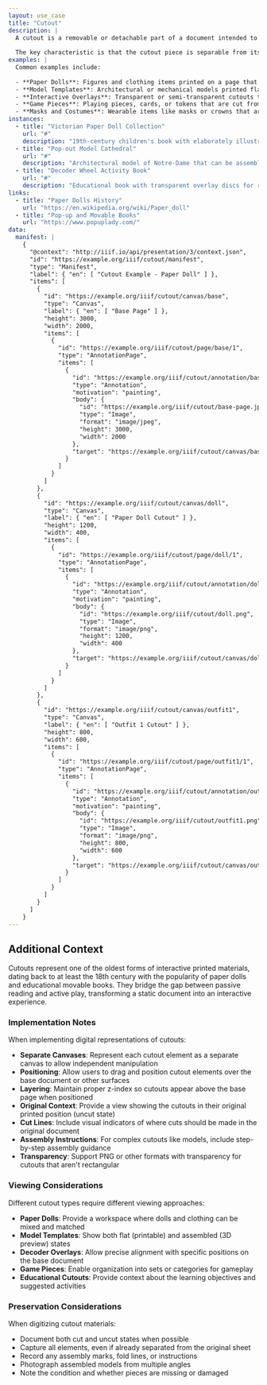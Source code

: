 ```yaml
---
layout: use_case
title: "Cutout"
description: |
  A cutout is a removable or detachable part of a document intended to be used atop the main document or as a separate piece. These elements are typically printed on the same page as the main content but designed to be cut out and used independently, often for educational, entertainment, or interactive purposes.
  
  The key characteristic is that the cutout piece is separable from its original context and can be positioned over different parts of the document or used entirely independently, creating new combinations or interactions.
examples: |
  Common examples include:
  
  - **Paper Dolls**: Figures and clothing items printed on a page that can be cut out and dressed by overlaying garments on the doll
  - **Model Templates**: Architectural or mechanical models printed flat that can be cut out and assembled into three-dimensional structures
  - **Interactive Overlays**: Transparent or semi-transparent cutouts that reveal answers, decode messages, or highlight specific information when placed over the base document
  - **Game Pieces**: Playing pieces, cards, or tokens that are cut from a printed sheet to be used in board games or educational activities
  - **Masks and Costumes**: Wearable items like masks or crowns that are printed as part of a book but intended to be removed and worn
instances:
  - title: "Victorian Paper Doll Collection"
    url: "#"
    description: "19th-century children's book with elaborately illustrated paper dolls and costumes"
  - title: "Pop-out Model Cathedral"
    url: "#"
    description: "Architectural model of Notre-Dame that can be assembled from printed cutouts"
  - title: "Decoder Wheel Activity Book"
    url: "#"
    description: "Educational book with transparent overlay discs for revealing hidden messages"
links:
  - title: "Paper Dolls History"
    url: "https://en.wikipedia.org/wiki/Paper_doll"
  - title: "Pop-up and Movable Books"
    url: "https://www.popuplady.com/"
data:
  manifest: |
    {
      "@context": "http://iiif.io/api/presentation/3/context.json",
      "id": "https://example.org/iiif/cutout/manifest",
      "type": "Manifest",
      "label": { "en": [ "Cutout Example - Paper Doll" ] },
      "items": [
        {
          "id": "https://example.org/iiif/cutout/canvas/base",
          "type": "Canvas",
          "label": { "en": [ "Base Page" ] },
          "height": 3000,
          "width": 2000,
          "items": [
            {
              "id": "https://example.org/iiif/cutout/page/base/1",
              "type": "AnnotationPage",
              "items": [
                {
                  "id": "https://example.org/iiif/cutout/annotation/base",
                  "type": "Annotation",
                  "motivation": "painting",
                  "body": {
                    "id": "https://example.org/iiif/cutout/base-page.jpg",
                    "type": "Image",
                    "format": "image/jpeg",
                    "height": 3000,
                    "width": 2000
                  },
                  "target": "https://example.org/iiif/cutout/canvas/base"
                }
              ]
            }
          ]
        },
        {
          "id": "https://example.org/iiif/cutout/canvas/doll",
          "type": "Canvas",
          "label": { "en": [ "Paper Doll Cutout" ] },
          "height": 1200,
          "width": 400,
          "items": [
            {
              "id": "https://example.org/iiif/cutout/page/doll/1",
              "type": "AnnotationPage",
              "items": [
                {
                  "id": "https://example.org/iiif/cutout/annotation/doll",
                  "type": "Annotation",
                  "motivation": "painting",
                  "body": {
                    "id": "https://example.org/iiif/cutout/doll.png",
                    "type": "Image",
                    "format": "image/png",
                    "height": 1200,
                    "width": 400
                  },
                  "target": "https://example.org/iiif/cutout/canvas/doll"
                }
              ]
            }
          ]
        },
        {
          "id": "https://example.org/iiif/cutout/canvas/outfit1",
          "type": "Canvas",
          "label": { "en": [ "Outfit 1 Cutout" ] },
          "height": 800,
          "width": 600,
          "items": [
            {
              "id": "https://example.org/iiif/cutout/page/outfit1/1",
              "type": "AnnotationPage",
              "items": [
                {
                  "id": "https://example.org/iiif/cutout/annotation/outfit1",
                  "type": "Annotation",
                  "motivation": "painting",
                  "body": {
                    "id": "https://example.org/iiif/cutout/outfit1.png",
                    "type": "Image",
                    "format": "image/png",
                    "height": 800,
                    "width": 600
                  },
                  "target": "https://example.org/iiif/cutout/canvas/outfit1"
                }
              ]
            }
          ]
        }
      ]
    }
---
```


## Additional Context

Cutouts represent one of the oldest forms of interactive printed materials, dating back to at least the 18th century with the popularity of paper dolls and educational movable books. They bridge the gap between passive reading and active play, transforming a static document into an interactive experience.

### Implementation Notes

When implementing digital representations of cutouts:

- **Separate Canvases**: Represent each cutout element as a separate canvas to allow independent manipulation
- **Positioning**: Allow users to drag and position cutout elements over the base document or other surfaces
- **Layering**: Maintain proper z-index so cutouts appear above the base page when positioned
- **Original Context**: Provide a view showing the cutouts in their original printed position (uncut state)
- **Cut Lines**: Include visual indicators of where cuts should be made in the original document
- **Assembly Instructions**: For complex cutouts like models, include step-by-step assembly guidance
- **Transparency**: Support PNG or other formats with transparency for cutouts that aren't rectangular

### Viewing Considerations

Different cutout types require different viewing approaches:

- **Paper Dolls**: Provide a workspace where dolls and clothing can be mixed and matched
- **Model Templates**: Show both flat (printable) and assembled (3D preview) states
- **Decoder Overlays**: Allow precise alignment with specific positions on the base document
- **Game Pieces**: Enable organization into sets or categories for gameplay
- **Educational Cutouts**: Provide context about the learning objectives and suggested activities

### Preservation Considerations

When digitizing cutout materials:

- Document both cut and uncut states when possible
- Capture all elements, even if already separated from the original sheet
- Record any assembly marks, fold lines, or instructions
- Photograph assembled models from multiple angles
- Note the condition and whether pieces are missing or damaged
